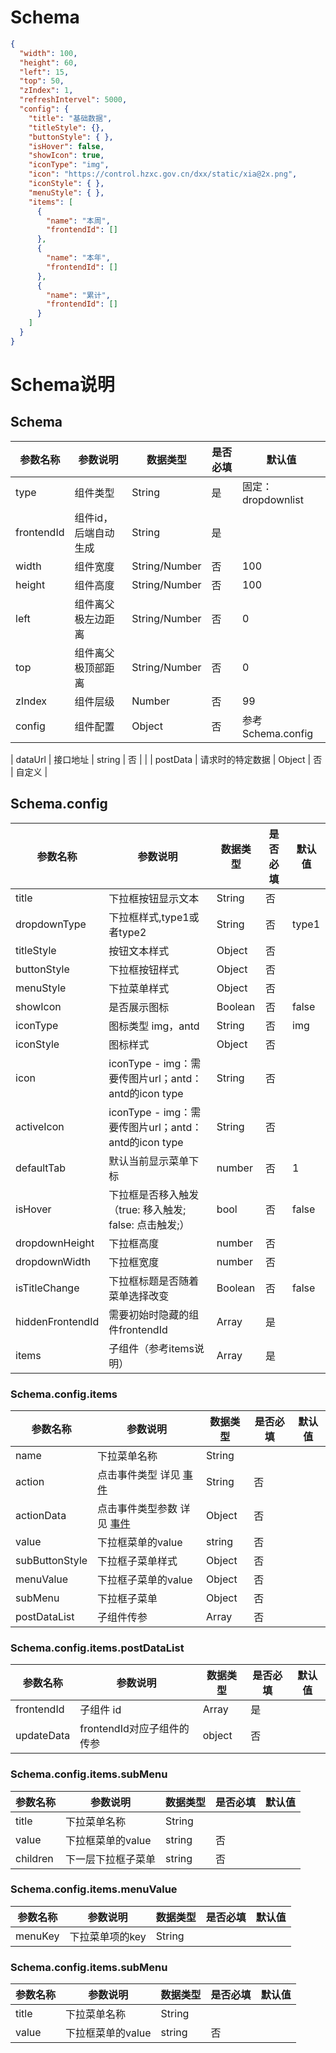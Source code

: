 # Schema

```json
{
  "width": 100,
  "height": 60,
  "left": 15,
  "top": 50,
  "zIndex": 1,
  "refreshIntervel": 5000,
  "config": {
    "title": "基础数据",
    "titleStyle": {},
    "buttonStyle": { },
    "isHover": false,
    "showIcon": true,
    "iconType": "img",
    "icon": "https://control.hzxc.gov.cn/dxx/static/xia@2x.png",
    "iconStyle": { },
    "menuStyle": { },
    "items": [
      {
        "name": "本周",
        "frontendId": []
      },
      {
        "name": "本年",
        "frontendId": []
      },
      {
        "name": "累计",
        "frontendId": []
      }
    ]
  }
}
```

# Schema说明

## Schema
| 参数名称 | 参数说明 | 数据类型 | 是否必填 | 默认值 |
|--|--|--|--| -- |
| type | 组件类型 |  String | 是 | 固定：dropdownlist |
| frontendId |  组件id，后端自动生成 | String | 是 |  |
| width | 组件宽度 | String/Number | 否 | 100 |
| height | 组件高度 | String/Number | 否 | 100 |
| left | 组件离父极左边距离 | String/Number | 否 | 0 |
| top | 组件离父极顶部距离 | String/Number | 否 | 0 |
| zIndex | 组件层级 | Number | 否 | 99 |
| config | 组件配置 | Object | 否 | 参考Schema.config |

| dataUrl | 接口地址 | string | 否 | |
| postData | 请求时的特定数据 | Object | 否 | 自定义 |

## Schema.config
| 参数名称 | 参数说明 | 数据类型 | 是否必填 | 默认值 |
|--|--|--|--| -- |
| title | 下拉框按钮显示文本 | String | 否 | |
| dropdownType | 下拉框样式,type1或者type2 | String | 否 | type1 |
| titleStyle | 按钮文本样式 | Object | 否 |  |
| buttonStyle | 下拉框按钮样式 | Object | 否 |  |
| menuStyle | 下拉菜单样式 | Object | 否 |  |
| showIcon | 是否展示图标 | Boolean | 否 | false |
| iconType | 图标类型 img，antd | String | 否 | img |
| iconStyle | 图标样式 | Object | 否 | |
| icon | iconType - img：需要传图片url；antd：antd的icon type |  String | 否 |  |
| activeIcon | iconType - img：需要传图片url；antd：antd的icon type |  String | 否 |  |
| defaultTab | 默认当前显示菜单下标 | number | 否 | 1 |
| isHover | 下拉框是否移入触发（true: 移入触发; false: 点击触发;） | bool | 否 | false |
| dropdownHeight | 下拉框高度 | number | 否 |  |
| dropdownWidth | 下拉框宽度 | number | 否 | |
| isTitleChange | 下拉框标题是否随着菜单选择改变 | Boolean | 否 | false |
| hiddenFrontendId | 需要初始时隐藏的组件frontendId | Array | 是 | |
| items | 子组件（参考items说明） | Array | 是 | |

### Schema.config.items
| 参数名称 | 参数说明 | 数据类型 | 是否必填 | 默认值 |
|--|--|--|--| -- |
| name | 下拉菜单名称 |  String |  |
| action | 点击事件类型 详见 [事件](/事件)  | String | 否 |  |
| actionData | 点击事件类型参数 详见 [事件](/事件) | Object | 否 |  |
| value | 下拉框菜单的value | string | 否 |  |
| subButtonStyle | 下拉框子菜单样式 | Object | 否 |  |
| menuValue | 下拉框子菜单的value | Object | 否 |  |
| subMenu | 下拉框子菜单 | Object | 否 |  |
| postDataList | 子组件传参 | Array | 否 |  |

### Schema.config.items.postDataList
| 参数名称 | 参数说明 | 数据类型 | 是否必填 | 默认值 |
|--|--|--|--| -- |
| frontendId | 子组件 id | Array | 是 |  |
| updateData | frontendId对应子组件的传参 | object | 否 |  |

### Schema.config.items.subMenu
| 参数名称 | 参数说明 | 数据类型 | 是否必填 | 默认值 |
|--|--|--|--| -- |
| title | 下拉菜单名称 |  String |  |
| value | 下拉框菜单的value | string | 否 |  |
| children | 下一层下拉框子菜单 | string | 否 |  |

### Schema.config.items.menuValue
| 参数名称 | 参数说明 | 数据类型 | 是否必填 | 默认值 |
|--|--|--|--| -- |
| menuKey | 下拉菜单项的key |  String |  |

### Schema.config.items.subMenu
| 参数名称 | 参数说明 | 数据类型 | 是否必填 | 默认值 |
|--|--|--|--| -- |
| title | 下拉菜单名称 |  String |  |
| value | 下拉框菜单的value | string | 否 |  |
